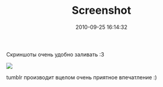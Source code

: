 ﻿---
layout: post
title: "Screenshot"
date: 2010-09-25 16:14:32
categories: 1184756872
---
Скриншоты очень удобно заливать :3

![](http://media.tumblr.com/tumblr_l9b0ouR7eN1qdrm28.png)

tumblr производит вцелом очень приятное впечатление :)